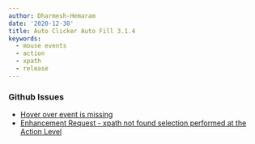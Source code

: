 ```yaml
---
author: Dharmesh-Hemaram
date: '2020-12-30'
title: Auto Clicker Auto Fill 3.1.4
keywords:
  - mouse events
  - action
  - xpath
  - release
---
```


### Github Issues

- [Hover over event is missing](https://github.com/Dhruv-Techapps/auto-click-auto-fill/issues/128)
- [Enhancement Request - xpath not found selection performed at the Action Level](https://github.com/Dhruv-Techapps/auto-click-auto-fill/issues/123)
